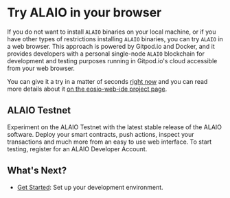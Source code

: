 # Try ALAIO in your browser

If you do not want to install `ALAIO` binaries on your local machine, or if you have other types of restrictions installing `ALAIO` binaries, you can try `ALAIO` in a web browser. This approach is powered by Gitpod.io and Docker, and it provides developers with a personal single-node `ALAIO` blockchain for development and testing purposes running in Gitpod.io's cloud accessible from your web browser.

You can give it a try in a matter of seconds [right now](https://gitpod.io/#https://github.com/EOSIO/eosio-web-ide) and you can read more details about it [on the eosio-web-ide project page](https://github.com/EOSIO/eosio-web-ide).

## ALAIO Testnet

Experiment on the ALAIO Testnet with the latest stable release of the ALAIO software. Deploy your smart contracts, push actions, inspect your transactions and much more from an easy to use web interface. To start testing, register for an ALAIO Developer Account.

## What's Next?

* [Get Started](https://developer.alacritys.net/docs/how_alaio_works/getting_started_with_alaio/1._development_environment/1.1_prerequisites.md): Set up your development environment.
